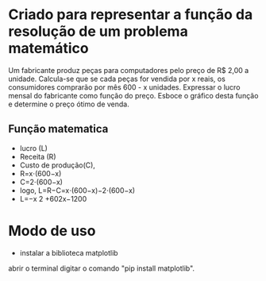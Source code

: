 # Criado para representar a função da resolução de um problema matemático
Um fabricante produz peças para computadores pelo preço de R$ 2,00 a unidade. Calcula-se que se cada peças for vendida por x reais, os consumidores comprarão por mês 600 - x unidades. Expressar o lucro mensal do fabricante como função do preço. Esboce o gráfico desta função e determine o preço ótimo de venda.
## Função matematica
* lucro (L)
* Receita (R)
* Custo de produção(C), 
*  R=x⋅(600−x) 
*  C=2⋅(600−x) 
*  logo, L=R−C=x⋅(600−x)−2⋅(600−x)
*  L=−x 
2
 +602x−1200
 # Modo de uso
 * instalar a biblioteca matplotlib
  
  abrir o terminal digitar o comando "pip install matplotlib".
